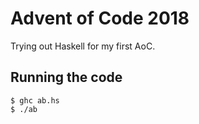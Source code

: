 # Advent of Code 2018

Trying out Haskell for my first AoC.

## Running the code

```
$ ghc ab.hs
$ ./ab
```
